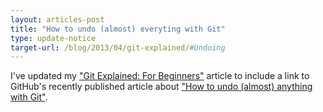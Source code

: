 ```yaml
---
layout: articles-post
title: "How to undo (almost) everyting with Git"
type: update-notice
target-url: /blog/2013/04/git-explained/#Undoing
---
```


I've updated my ["Git Explained: For Beginners"]() article to include a link to GitHub's recently published article about ["How to undo (almost) anything with Git"](https://github.com/blog/2019-how-to-undo-almost-anything-with-git).